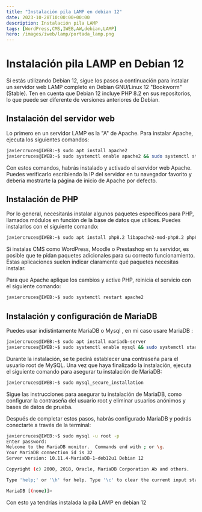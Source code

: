 ```yaml
---
title: "Instalación pila LAMP en debian 12"
date: 2023-10-28T10:00:00+00:00
description: Instalación pila LAMP
tags: [WordPress,CMS,IWEB,AW,debian,LAMP]
hero: /images/iweb/lamp/portada_lamp.png
---
```


<!-- Google tag (gtag.js) -->
<script async src="https://www.googletagmanager.com/gtag/js?id=G-GVDYVWJLRH"></script>
<script>
  window.dataLayer = window.dataLayer || [];
  function gtag(){dataLayer.push(arguments);}
  gtag('js', new Date());

  gtag('config', 'G-GVDYVWJLRH');
</script>

# Instalación pila LAMP en Debian 12

Si estás utilizando Debian 12, sigue los pasos a continuación para instalar un servidor web LAMP completo en Debian GNU/Linux 12 "Bookworm" (Stable). Ten en cuenta que Debian 12 incluye PHP 8.2 en sus repositorios, lo que puede ser diferente de versiones anteriores de Debian.

## Instalación del servidor web

Lo primero en un servidor LAMP es la "A" de Apache. Para instalar Apache, ejecuta los siguientes comandos:

```bash
javiercruces@IWEB:~$ sudo apt install apache2
javiercruces@IWEB:~$ sudo systemctl enable apache2 && sudo systemctl start apache2
```

Con estos comandos, habrás instalado y activado el servidor web Apache. Puedes verificarlo escribiendo la IP del servidor en tu navegador favorito y debería mostrarte la página de inicio de Apache por defecto.

## Instalación de PHP 

Por lo general, necesitarás instalar algunos paquetes específicos para PHP, llamados módulos en función de la base de datos que utilices. Puedes instalarlos con el siguiente comando:

```bash
javiercruces@IWEB:~$ sudo apt install php8.2 libapache2-mod-php8.2 php8.2-mysql
```


Si instalas CMS como WordPress, Moodle o Prestashop en tu servidor, es posible que te pidan paquetes adicionales para su correcto funcionamiento. Estas aplicaciones suelen indicar claramente qué paquetes necesitas instalar.

Para que Apache aplique los cambios y active PHP, reinicia el servicio con el siguiente comando:

```bash
javiercruces@IWEB:~$ sudo systemctl restart apache2
```

## Instalación y configuración de MariaDB

Puedes usar indistintamente MariaDB o Mysql , en mi caso usare MariaDB :

```bash
javiercruces@IWEB:~$ sudo apt install mariadb-server
javiercruces@IWEB:~$ sudo systemctl enable mysql && sudo systemctl start mysql
```

Durante la instalación, se te pedirá establecer una contraseña para el usuario root de MySQL. Una vez que haya finalizado la instalación, ejecuta el siguiente comando para asegurar tu instalación de MariaDB:

```bash
javiercruces@IWEB:~$ sudo mysql_secure_installation
```

Sigue las instrucciones para asegurar tu instalación de MariaDB, como configurar la contraseña del usuario root y eliminar usuarios anónimos y bases de datos de prueba.

Después de completar estos pasos, habrás configurado MariaDB y podrás conectarte a través de la terminal:

```bash
javiercruces@IWEB:~$ sudo mysql -u root -p
Enter password: 
Welcome to the MariaDB monitor.  Commands end with ; or \g.
Your MariaDB connection id is 32
Server version: 10.11.4-MariaDB-1~deb12u1 Debian 12

Copyright (c) 2000, 2018, Oracle, MariaDB Corporation Ab and others.

Type 'help;' or '\h' for help. Type '\c' to clear the current input statement.

MariaDB [(none)]> 
```

Con esto ya tendrías instalada la pila LAMP en debian 12 